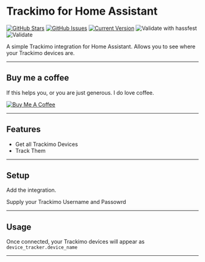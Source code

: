 # Trackimo for Home Assistant

[![GitHub Stars](https://img.shields.io/github/stars/troykelly/hacs-trackimo.svg)](https://github.com/troykelly/hacs-trackimo/stargazers) [![GitHub Issues](https://img.shields.io/github/issues/troykelly/hacs-trackimo.svg)](https://github.com/troykelly/hacs-trackimo/issues) [![Current Version](https://img.shields.io/badge/version-0.0.16-green.svg)](https://github.com/troykelly/hacs-trackimo) ![Validate with hassfest](https://github.com/troykelly/hacs-trackimo/workflows/Validate%20with%20hassfest/badge.svg?branch=master) ![Validate](https://github.com/troykelly/hacs-trackimo/workflows/Validate/badge.svg)

A simple Trackimo integration for Home Assistant. Allows you to see where your Trackimo devices are.

---

## Buy me a coffee

If this helps you, or you are just generous. I do love coffee.

<a href="https://buymeacoff.ee/troykelly" target="_blank"><img src="https://www.buymeacoffee.com/assets/img/custom_images/orange_img.png" alt="Buy Me A Coffee" style="height: auto !important;width: auto !important;" ></a>

---

## Features

- Get all Trackimo Devices
- Track Them

---

## Setup

Add the integration.

Supply your Trackimo Username and Passowrd

---

## Usage

Once connected, your Trackimo devices will appear as `device_tracker.device_name`

---
